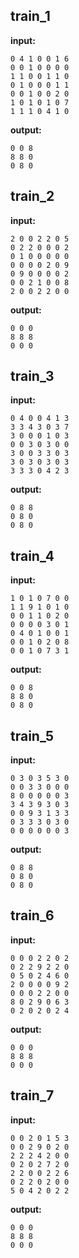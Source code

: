 
## train_1

**input:**
```
0 4 1 0 0 1 6
0 0 1 0 0 0 0
1 1 0 0 1 1 0
0 1 0 0 0 1 1
0 0 1 0 0 2 0
1 0 1 0 1 0 7
1 1 1 0 4 1 0
```


**output:**
```
0 0 8
8 8 0
0 8 0
```


## train_2

**input:**
```
2 0 0 2 2 0 5
0 2 2 0 0 0 2
0 1 0 0 0 0 0
0 0 0 0 2 0 9
0 9 0 0 0 0 2
0 0 2 1 0 0 8
2 0 0 2 2 0 0
```


**output:**
```
0 0 0
8 8 8
0 0 0
```


## train_3

**input:**
```
0 4 0 0 4 1 3
3 3 4 3 0 3 7
3 0 0 0 1 0 3
0 0 3 0 3 0 0
3 0 0 3 3 0 3
3 0 3 0 3 0 3
3 3 3 0 4 2 3
```


**output:**
```
0 8 8
0 8 0
0 8 0
```


## train_4

**input:**
```
1 0 1 0 7 0 0
1 1 9 1 0 1 0
0 0 1 1 0 2 0
0 0 0 0 3 0 1
0 4 0 1 0 0 1
0 0 1 0 2 0 8
0 0 1 0 7 3 1
```


**output:**
```
0 0 8
8 8 0
0 8 0
```


## train_5

**input:**
```
0 3 0 3 5 3 0
0 0 3 3 0 0 0
8 0 0 0 0 0 3
3 4 3 9 3 0 3
0 0 9 3 1 3 3
0 3 3 3 0 3 0
0 0 0 0 0 0 3
```


**output:**
```
0 8 8
0 8 0
0 8 0
```


## train_6

**input:**
```
0 0 0 2 2 0 2
0 2 2 9 2 2 0
0 5 0 2 4 6 0
2 0 0 0 0 9 2
0 0 0 2 2 0 0
8 0 2 9 0 6 3
0 2 0 2 0 2 4
```


**output:**
```
0 0 0
8 8 8
0 0 0
```


## train_7

**input:**
```
0 0 2 0 1 5 3
0 0 2 9 0 2 0
2 2 2 4 2 0 0
0 2 0 2 7 2 0
2 2 0 0 2 2 6
0 2 2 0 2 0 0
5 0 4 2 0 2 2
```


**output:**
```
0 0 0
8 8 8
0 0 0
```

